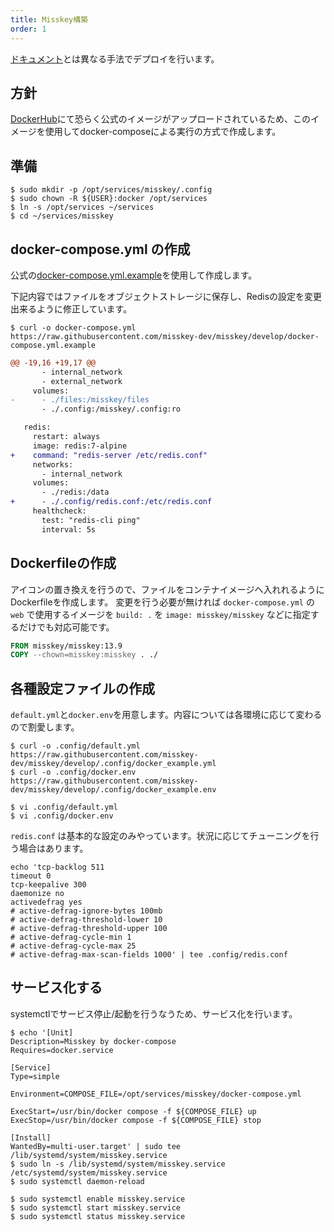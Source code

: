 ```yaml
---
title: Misskey構築
order: 1
---
```


[ドキュメント](https://misskey-hub.net/docs/install.html)とは異なる手法でデプロイを行います。


## 方針
[DockerHub](https://hub.docker.com/r/misskey/misskey)にて恐らく公式のイメージがアップロードされているため、このイメージを使用してdocker-composeによる実行の方式で作成します。

## 準備
```shell
$ sudo mkdir -p /opt/services/misskey/.config
$ sudo chown -R ${USER}:docker /opt/services
$ ln -s /opt/services ~/services
$ cd ~/services/misskey
```

## docker-compose.yml の作成
公式の[docker-compose.yml.example](https://github.com/misskey-dev/misskey/blob/develop/docker-compose.yml.example)を使用して作成します。

下記内容ではファイルをオブジェクトストレージに保存し、Redisの設定を変更出来るように修正しています。

```shell
$ curl -o docker-compose.yml https://raw.githubusercontent.com/misskey-dev/misskey/develop/docker-compose.yml.example
```

```diff
@@ -19,16 +19,17 @@
       - internal_network
       - external_network
     volumes:
-      - ./files:/misskey/files
       - ./.config:/misskey/.config:ro

   redis:
     restart: always
     image: redis:7-alpine
+    command: "redis-server /etc/redis.conf"
     networks:
       - internal_network
     volumes:
       - ./redis:/data
+      - ./.config/redis.conf:/etc/redis.conf
     healthcheck:
       test: "redis-cli ping"
       interval: 5s
```

## Dockerfileの作成

アイコンの置き換えを行うので、ファイルをコンテナイメージへ入れれるようにDockerfileを作成します。
変更を行う必要が無ければ `docker-compose.yml` の `web` で使用するイメージを `build: .` を `image: misskey/misskey` などに指定するだけでも対応可能です。

```Dockerfile
FROM misskey/misskey:13.9
COPY --chown=misskey:misskey . ./
```

## 各種設定ファイルの作成
`default.yml`と`docker.env`を用意します。内容については各環境に応じて変わるので割愛します。

```shell
$ curl -o .config/default.yml https://raw.githubusercontent.com/misskey-dev/misskey/develop/.config/docker_example.yml
$ curl -o .config/docker.env https://raw.githubusercontent.com/misskey-dev/misskey/develop/.config/docker_example.env

$ vi .config/default.yml
$ vi .config/docker.env
```

`redis.conf` は基本的な設定のみやっています。状況に応じてチューニングを行う場合はあります。

```shell
echo 'tcp-backlog 511
timeout 0
tcp-keepalive 300
daemonize no
activedefrag yes
# active-defrag-ignore-bytes 100mb
# active-defrag-threshold-lower 10
# active-defrag-threshold-upper 100
# active-defrag-cycle-min 1
# active-defrag-cycle-max 25
# active-defrag-max-scan-fields 1000' | tee .config/redis.conf
```


## サービス化する
systemctlでサービス停止/起動を行うなうため、サービス化を行います。

```shell
$ echo '[Unit]
Description=Misskey by docker-compose
Requires=docker.service

[Service]
Type=simple

Environment=COMPOSE_FILE=/opt/services/misskey/docker-compose.yml

ExecStart=/usr/bin/docker compose -f ${COMPOSE_FILE} up
ExecStop=/usr/bin/docker compose -f ${COMPOSE_FILE} stop 

[Install]
WantedBy=multi-user.target' | sudo tee /lib/systemd/system/misskey.service
$ sudo ln -s /lib/systemd/system/misskey.service /etc/systemd/system/misskey.service
$ sudo systemctl daemon-reload

$ sudo systemctl enable misskey.service
$ sudo systemctl start misskey.service
$ sudo systemctl status misskey.service
```
